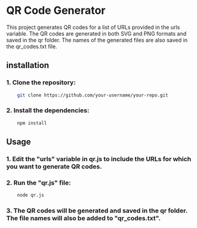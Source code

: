# QR Code Generator

This project generates QR codes for a list of URLs provided in the urls variable. The QR codes are generated in both SVG and PNG formats and saved in the qr folder. The names of the generated files are also saved in the qr_codes.txt file.

## installation

### 1. Clone the repository:

```bash
    git clone https://github.com/your-username/your-repo.git
```

### 2. Install the dependencies:

```bash
    npm install
```


## Usage

### 1. Edit the "urls" variable in qr.js to include the URLs for which you want to generate QR codes.

### 2. Run the "qr.js" file:

```bash
    node qr.js
```

### 3. The QR codes will be generated and saved in the qr folder. The file names will also be added to "qr_codes.txt".